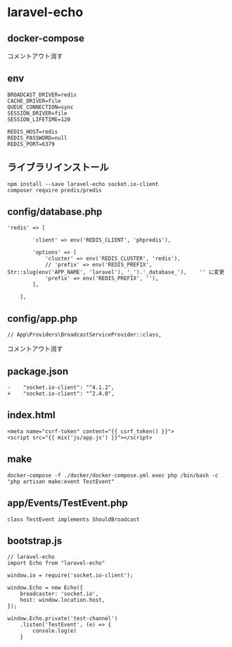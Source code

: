 # laravel-echo

## docker-compose
コメントアウト消す

## env
```
BROADCAST_DRIVER=redis
CACHE_DRIVER=file
QUEUE_CONNECTION=sync
SESSION_DRIVER=file
SESSION_LIFETIME=120

REDIS_HOST=redis
REDIS_PASSWORD=null
REDIS_PORT=6379
```

## ライブラリインストール
```
npm install --save laravel-echo socket.io-client
composer require predis/predis
```

## config/database.php
```
'redis' => [

        'client' => env('REDIS_CLIENT', 'phpredis'),

        'options' => [
            'cluster' => env('REDIS_CLUSTER', 'redis'),
            // 'prefix' => env('REDIS_PREFIX', Str::slug(env('APP_NAME', 'laravel'), '_').'_database_'),    '' に変更
            'prefix' => env('REDIS_PREFIX', ''),
        ],

    ],
```

## config/app.php
```
// App\Providers\BroadcastServiceProvider::class,
```
コメントアウト消す

## package.json
```
-    "socket.io-client": "^4.1.2",
+    "socket.io-client": "^2.4.0",
```

## index.html
```
<meta name="csrf-token" content="{{ csrf_token() }}">
<script src="{{ mix('js/app.js') }}"></script>
```

## make
```
docker-compose -f ./docker/docker-compose.yml exec php /bin/bash -c "php artisan make:event TestEvent"
```

## app/Events/TestEvent.php
```
class TestEvent implements ShouldBroadcast
```

## bootstrap.js
```
// laravel-echo
import Echo from "laravel-echo"

window.io = require('socket.io-client');

window.Echo = new Echo({
    broadcaster: 'socket.io',
    host: window.location.host,
});

window.Echo.private('test-channel')
    .listen('TestEvent', (e) => {
        console.log(e)
    }
```